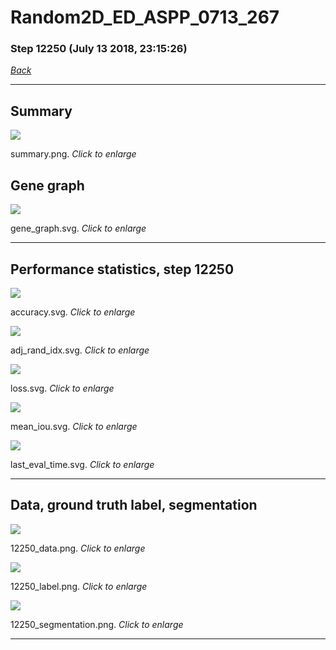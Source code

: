 # Random2D_ED_ASPP_0713_267

### Step 12250 (July 13 2018, 23:15:26)

[_Back_](..)

---

## Summary

<div class="images"><a href="media/summary.png"><img  src="media/summary.png" align="center"></a><p>summary.png. <i>Click to enlarge</i></p></div>

## Gene graph

<div class="images"><a href="media/gene_graph.svg"><img  src="media/gene_graph.svg" align="center"></a><p>gene_graph.svg. <i>Click to enlarge</i></p></div>

---

## Performance statistics, step 12250

<div class="images"><a href="media/accuracy.svg"><img class="mini" src="media/accuracy.svg" align="center"></a><p>accuracy.svg. <i>Click to enlarge</i></p></div>
<div class="images"><a href="media/adj_rand_idx.svg"><img class="mini" src="media/adj_rand_idx.svg" align="center"></a><p>adj_rand_idx.svg. <i>Click to enlarge</i></p></div>
<div class="images"><a href="media/loss.svg"><img class="mini" src="media/loss.svg" align="center"></a><p>loss.svg. <i>Click to enlarge</i></p></div>
<div class="images"><a href="media/mean_iou.svg"><img class="mini" src="media/mean_iou.svg" align="center"></a><p>mean_iou.svg. <i>Click to enlarge</i></p></div>
<div class="images"><a href="media/last_eval_time.svg"><img class="mini" src="media/last_eval_time.svg" align="center"></a><p>last_eval_time.svg. <i>Click to enlarge</i></p></div>

---

## Data, ground truth label, segmentation

<div class="images"><a href="media/12250_data.png"><img class="mini" src="media/12250_data.png" align="center"></a><p>12250_data.png. <i>Click to enlarge</i></p></div>
<div class="images"><a href="media/12250_label.png"><img class="mini" src="media/12250_label.png" align="center"></a><p>12250_label.png. <i>Click to enlarge</i></p></div>
<div class="images"><a href="media/12250_segmentation.png"><img class="mini" src="media/12250_segmentation.png" align="center"></a><p>12250_segmentation.png. <i>Click to enlarge</i></p></div>

---


